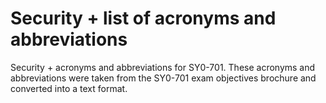 # Security + list of acronyms and abbreviations
Security + acronyms and abbreviations for SY0-701.
These acronyms and abbreviations were taken from the SY0-701 exam objectives brochure and converted into a text format.
